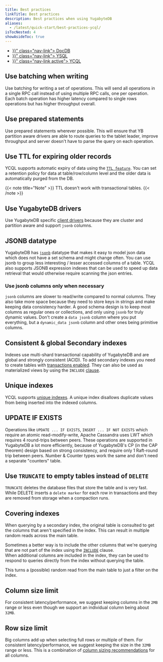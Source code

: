 ```yaml
---
title: Best practices
linkTitle: Best practices
description: Best practices when using YugabyteDB
aliases:
  - /latest/quick-start/best-practices-ycql/
isTocNested: 4
showAsideToc: true
---
```


<ul class="nav nav-tabs-alt nav-tabs-yb">
  <li >
    <a href="{{< ref "best-practices.md" >}}" class="nav-link">
      <i class="icon-" aria-hidden="true"></i>
      DocDB
    </a>
  </li>
  <li >
    <a href="{{< ref "best-practices-ysql.md" >}}" class="nav-link">
      <i class="icon-postgres" aria-hidden="true"></i>
      YSQL
    </a>
  </li>
  <li >
    <a href="{{< ref "best-practices-ycql.md" >}}" class="nav-link active">
      <i class="icon-cassandra" aria-hidden="true"></i>
      YCQL
    </a>
  </li>
</ul>

## Use batching when writing
Use batching for writing a set of operations. This will send all operations in a single RPC call instead of using multiple RPC calls, one per operation.
Each batch operation has higher latency compared to single rows operations but has higher throughput overall.

## Use prepared statements
Use prepared statements wherever possible. This will ensure that YB partition aware drivers are able to route 
queries to the tablet leader, improve throughput and server doesn't have to parse the query on each operation.


## Use TTL for expiring older records
YCQL supports automatic expiry of data using the [`TTL feature`](../api/ycql/ddl_create_table.md#use-table-property-to-define-the-default-expiration-time-for-rows). 
You can set a retention policy for data at table/row/column level and the older data is automatically purged from the DB.

{{< note title="Note" >}}
TTL doesn't work with transactional tables.
{{< /note >}}

## Use YugabyteDB drivers
Use YugabyteDB specific [client drivers](../../quick-start/build-apps/) because they are cluster and partition aware and support `jsonb` columns.

## JSONB datatype
YugabyteDB has [`jsonb`](https://docs.yugabyte.com/latest/api/ycql/type_jsonb/) datatype that makes it easy to model 
json data which does not have a set schema and might change often. 
You can use jsonb to group less interesting / lesser accessed columns of a table. 
YCQL also supports JSONB expression indexes that can be used to speed up data retrieval that would otherwise require scanning the json entries.

### Use jsonb columns only when necessary
`jsonb` columns are slower to read/write compared to normal columns. 
They also take more space because they need to store keys in strings and make keeping data consistency harder.
A good schema design is to keep most columns as regular ones or collections, and only using `jsonb` for truly dynamic values. 
Don't create a `data jsonb` column where you put everything, but a `dynamic_data jsonb` column and other ones being 
primitive columns.

## Consistent & global Secondary indexes
Indexes use multi-shard transactional capability of YugabyteDB and are global and strongly consistent (ACID). 
To add secondary indexes you need to create tables with [transactions enabled](../api/ycql/ddl_create_table.md#table-properties-1). 
They can also be used as materialized views by using the `INCLUDE` [clause](../../api/ycql/ddl_create_index#included-columns).

## Unique indexes
YCQL supports [unique indexes](../../api/ycql/ddl_create_index#unique-index). 
A unique index disallows duplicate values from being inserted into the indexed columns.

## UPDATE IF EXISTS
Operations like `UPDATE ... IF EXISTS`, `INSERT ... IF NOT EXISTS` which require an atomic read-modify-write, 
Apache Cassandra uses LWT which requires 4 round-trips between peers. These operations are supported in YugabyteDB a 
lot more efficiently, because of YugabyteDB's CP (in the CAP theorem) design based on strong consistency, 
and require only 1 Raft-round trip between peers. Number & Counter types work the same and don't need a separate "counters" table.

## Use `TRUNCATE` to empty tables instead of `DELETE`
`TRUNCATE` deletes the database files that store the table and is very fast. 
While DELETE inserts a `delete marker` for each row  in transactions and they are removed from storage when a compaction 
runs.

## Covering indexes
When querying by a secondary index, the original table is consulted to get the columns that aren't specified in the 
index. This can result in multiple random reads across the main table.

Sometimes a better way is to include the other columns that we're querying that are not part of the index 
using the [`INCLUDE`](../api/ycql/ddl_create_index.md#included-columns) clause.  
When additional columns are included in the index, they can be used to respond to queries directly from the index without querying the table.

This turns a (possible) random read from the main table to just a filter on the index.


## Column size limit
For consistent latency/performance, we suggest keeping columns in the `2MB` range 
or less even though we support an individual column being about `32MB`.

## Row size limit
Big columns add up when selecting full rows or multiple of them. 
For consistent latency/performance, we suggest keeping the size in the `32MB` range
or less. This is a combination of [column sizing recommendations](#column-size-limit) for all columns.
